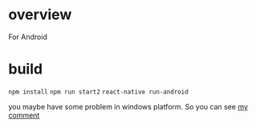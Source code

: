# overview

For Android 

# build

`npm install`
`npm run start2`
`react-native run-android`

 you maybe have some problem in windows platform. So you can see [my comment](https://github.com/facebook/react-native/issues/2790#issuecomment-141473938)